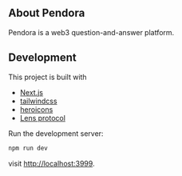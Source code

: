 ## About Pendora

Pendora is a web3 question-and-answer platform.

## Development

This project is built with 
- [Next.js](https://nextjs.org/)
- [tailwindcss](https://tailwindcss.com/)
- [heroicons](https://v1.heroicons.com/)
- [Lens protocol](https://docs.lens.xyz)

Run the development server:

```bash
npm run dev
```

visit [http://localhost:3999](http://localhost:3999).
